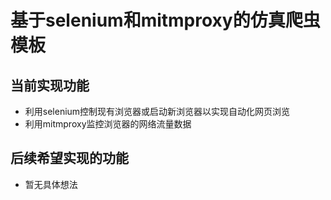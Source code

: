 # 基于selenium和mitmproxy的仿真爬虫模板

## 当前实现功能

- 利用selenium控制现有浏览器或启动新浏览器以实现自动化网页浏览
- 利用mitmproxy监控浏览器的网络流量数据

## 后续希望实现的功能

- 暂无具体想法
